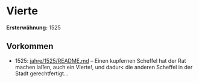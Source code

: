 # Vierte

**Ersterwähnung:** 1525

## Vorkommen
- 1525: [jahre/1525/README.md](../jahre/1525/README.md) – Einen kupfernen Scheffel hat der Rat machen laſſen,
auch ein Vierte!, und dadur< die anderen Scheffel in der
Stadt gerechtfertigt...

